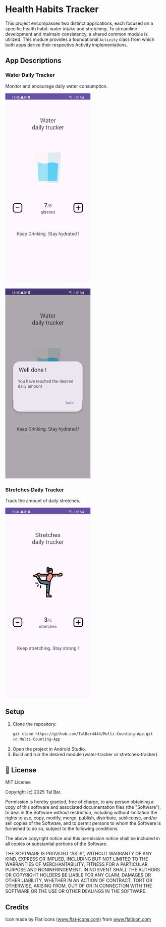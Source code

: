 # Health Habits Tracker

This project encompasses two distinct applications, each focused on a specific health habit: water intake and stretching. To streamline development and maintain consistency, a shared common module is utilized. This module provides a foundational `Activity` class from which both apps derive their respective Activity implementations.

## App Descriptions

### Water Daily Tracker
Monitor and encourage daily water consumption.
<p align="start">
  <img src="screenshots/watering.png" alt="watering tracker" width="270"
</p>

<p align="start">
  <img src="screenshots/welldone.png" alt="watering dialog" width="270"
</p>


### Stretches Daily Tracker
Track the amount of daily stretches.
<p align="start">
  <img src="screenshots/stretches.png" alt="stretches tracker" width="270"
</p>

## Setup

1. Clone the repository:
   ```bash
   git clone https://github.com/TalBar4444/Multi-Counting-App.git
   cd Multi-Counting-App

2. Open the project in Android Studio.
3. Build and run the desired module (water-tracker or stretches-tracker).

## 📄 License
MIT License

Copyright (c) 2025 Tal Bar.

Permission is hereby granted, free of charge, to any person obtaining a copy
of this software and associated documentation files (the "Software"), to deal
in the Software without restriction, including without limitation the rights to
use, copy, modify, merge, publish, distribute, sublicense, and/or sell copies
of the Software, and to permit persons to whom the Software is furnished to do
so, subject to the following conditions:

The above copyright notice and this permission notice shall be included in all
copies or substantial portions of the Software.

THE SOFTWARE IS PROVIDED "AS IS", WITHOUT WARRANTY OF ANY KIND, EXPRESS OR
IMPLIED, INCLUDING BUT NOT LIMITED TO THE WARRANTIES OF MERCHANTABILITY,
FITNESS FOR A PARTICULAR PURPOSE AND NONINFRINGEMENT. IN NO EVENT SHALL THE
AUTHORS OR COPYRIGHT HOLDERS BE LIABLE FOR ANY CLAIM, DAMAGES OR OTHER
LIABILITY, WHETHER IN AN ACTION OF CONTRACT, TORT OR OTHERWISE, ARISING FROM,
OUT OF OR IN CONNECTION WITH THE SOFTWARE OR THE USE OR OTHER DEALINGS IN THE
SOFTWARE.

## Credits
Icon made by Flat Icons (www.flat-icons.com) from www.flaticon.com

